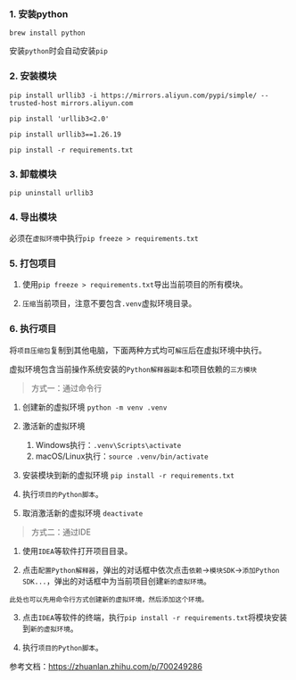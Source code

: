 ### 1. 安装python

`brew install python`

安装`python`时会自动安装`pip`

### 2. 安装模块

`pip install urllib3 -i https://mirrors.aliyun.com/pypi/simple/ --trusted-host mirrors.aliyun.com`

`pip install 'urllib3<2.0'`

`pip install urllib3==1.26.19`

`pip install -r requirements.txt`

### 3. 卸载模块

`pip uninstall urllib3`

### 4. 导出模块

必须在`虚拟环境`中执行`pip freeze > requirements.txt`

### 5. 打包项目

1. 使用`pip freeze > requirements.txt`导出当前项目的所有模块。

2. `压缩`当前项目，注意不要包含`.venv`虚拟环境目录。

### 6. 执行项目

将`项目压缩包`复制到其他电脑，下面两种方式均可`解压`后在虚拟环境中执行。

虚拟环境包含当前操作系统安装的`Python解释器副本`和项目依赖的`三方模块`

> 方式一：通过命令行

1. 创建新的虚拟环境
`python -m venv .venv`

2. 激活新的虚拟环境
   1. Windows执行：`.venv\Scripts\activate`
   2. macOS/Linux执行：`source .venv/bin/activate`

3. 安装模块到新的虚拟环境
`pip install -r requirements.txt`

4. 执行`项目的Python脚本`。

5. 取消激活新的虚拟环境
`deactivate`

> 方式二：通过IDE

1. 使用`IDEA`等软件打开项目目录。

2. 点击`配置Python解释器`，弹出的对话框中依次点击`依赖`->`模块SDK`->`添加Python SDK...`，弹出的对话框中为当前项目创建`新的虚拟环境`。
```
此处也可以先用命令行方式创建新的虚拟环境，然后添加这个环境。
```

3. 点击`IDEA`等软件的终端，执行`pip install -r requirements.txt`将模块安装到`新的虚拟环境`。

4. 执行`项目的Python脚本`。

参考文档：https://zhuanlan.zhihu.com/p/700249286
